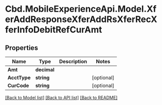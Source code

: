 # Cbd.MobileExperienceApi.Model.XferAddResponseXferAddRsXferRecXferInfoDebitRefCurAmt

## Properties

Name | Type | Description | Notes
------------ | ------------- | ------------- | -------------
**Amt** | **decimal** |  | 
**AcctType** | **string** |  | [optional] 
**CurCode** | **string** |  | [optional] 

[[Back to Model list]](../README.md#documentation-for-models) [[Back to API list]](../README.md#documentation-for-api-endpoints) [[Back to README]](../README.md)

